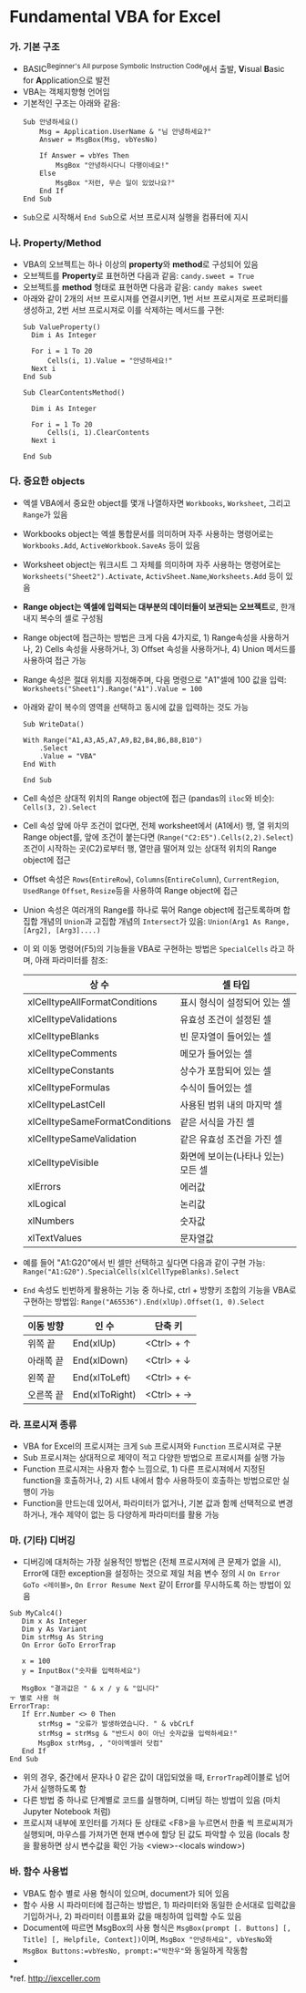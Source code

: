 # Fundamental VBA for Excel

### 가. 기본 구조
- BASIC<sup>Beginner's All purpose Symbolic Instruction Code</sup>에서 출발, **V**isual **B**asic for **A**pplication으로 발전
- VBA는 객체지향형 언어임
- 기본적인 구조는 아래와 같음:
  ```
  Sub 안녕하세요()
      Msg = Application.UserName & "님 안녕하세요?"
      Answer = MsgBox(Msg, vbYesNo)

      If Answer = vbYes Then
          MsgBox "안녕하시다니 다행이네요!"
      Else
          MsgBox "저런, 무슨 일이 있었나요?"
      End If
  End Sub
  ```
- `Sub`으로 시작해서 `End Sub`으로 서브 프로시져 실행을 컴퓨터에 지시
### 나. Property/Method
- VBA의 오브젝트는 하나 이상의 **property**와 **method**로 구성되어 있음
- 오브젝트를 **Property**로 표현하면 다음과 같음: `candy.sweet = True`
- 오브젝트를 **method** 형태로 표현하면 다음과 같음: `candy makes sweet`
- 아래와 같이 2개의 서브 프로시져를 연결시키면, 1번 서브 프로시져로 프로퍼티를 생성하고, 2번 서브 프로시져로 이를 삭제하는 메서드를 구현:
  ```
  Sub ValueProperty()
    Dim i As Integer

    For i = 1 To 20
        Cells(i, 1).Value = "안녕하세요!"
    Next i
  End Sub
  ```
  ```
  Sub ClearContentsMethod()

    Dim i As Integer

    For i = 1 To 20
        Cells(i, 1).ClearContents
    Next i
    
  End Sub
  ```
### 다. 중요한 objects
- 엑셀 VBA에서 중요한 object를 몇개 나열하자면 `Workbooks`, `Worksheet`, 그리고 `Range`가 있음
- Workbooks object는 엑셀 통합문서를 의미하며 자주 사용하는 명령어로는 `Workbooks.Add`, `ActiveWorkbook.SaveAs` 등이 있음
- Worksheet object는 워크시트 그 자체를 의미하며 자주 사용하는 명령어로는 `Worksheets("Sheet2").Activate`, `ActivSheet.Name`,`Worksheets.Add` 등이 있음
- **Range object는 엑셀에 입력되는 대부분의 데이터들이 보관되는 오브젝트**로, 한개 내지 복수의 셀로 구성됨
- Range object에 접근하는 방법은 크게 다음 4가지로, 1) Range속성을 사용하거나, 2) Cells 속성을 사용하거나, 3) Offset 속성을 사용하거나, 4) Union 메서드를 사용하여 접근 가능
- Range 속성은 절대 위치를 지정해주며, 다음 명령으로 "A1"셀에 100 값을 입력: `Worksheets("Sheet1").Range("A1").Value = 100`
-  아래와 같이 복수의 영역을 선택하고 동시에 값을 입력하는 것도 가능
	```
	Sub WriteData()

    With Range("A1,A3,A5,A7,A9,B2,B4,B6,B8,B10")
        .Select
        .Value = "VBA"
    End With
    
	End Sub
	```
- Cell 속성은 상대적 위치의 Range object에 접근 (pandas의 `iloc`와 비슷): `Cells(3, 2).Select`
- Cell 속성 앞에 아무 조건이 없다면, 전체 worksheet에서 (A1에서) 행, 열 위치의 Range object를, 앞에 조건이 붙는다면 (`Range("C2:E5").Cells(2,2).Select`) 조건이 시작하는 곳(C2)로부터 행, 열만큼 떨어져 있는 상대적 위치의 Range object에 접근
- Offset 속성은 `Rows`(`EntireRow`), `Columns`(`EntireColumn`), `CurrentRegion`, `UsedRange` `Offset`, `Resize`등을 사용하여 Range object에 접근
- Union 속성은 여러개의 Range를 하나로 묶어 Range object에 접근토록하며 합집합 개념의 `Union`과 교집합 개념의 `Intersect`가 있음: `Union(Arg1 As Range, [Arg2], [Arg3]....)`
- 이 외 이동 명령어(F5)의 기능들을 VBA로 구현하는 방법은 `SpecialCells` 라고 하며, 아래 파라미터를 참조:

	|상 수|셀 타입|
	|---|---|
	|xlCelltypeAllFormatConditions|표시 형식이 설정되어 있는 셀|
	|xlCelltypeValidations|유효성 조건이 설정된 셀|
	|xlCelltypeBlanks|빈 문자열이 들어있는 셀|
	|xlCelltypeComments|메모가 들어있는 셀|
	|xlCelltypeConstants|상수가 포함되어 있는 셀
	|xlCelltypeFormulas|수식이 들어있는 셀|
	|xlCelltypeLastCell|사용된 범위 내의 마지막 셀
	|xlCelltypeSameFormatConditions|같은 서식을 가진 셀
	|xlCelltypeSameValidation|같은 유효성 조건을 가진 셀
	|xlCelltypeVisible|화면에 보이는(나타나 있는) 모든 셀
	|xlErrors|에러값
	|xlLogical|논리값
	|xlNumbers|숫자값
	|xlTextValues|문자열값
  
- 예를 들어 "A1:G20"에서 빈 셀만 선택하고 싶다면 다음과 같이 구현 가능: `Range("A1:G20").SpecialCells(xlCellTypeBlanks).Select`
- `End` 속성도 빈번하게 활용하는 기능 중 하나로, ctrl + 방향키 조합의 기능을 VBA로 구현하는 방법임: `Range("A65536").End(xlUp).Offset(1, 0).Select`

	|이동 방향|인 수|단축 키|
	|---|---|---|
	|위쪽 끝|End(xlUp)|\<Ctrl\> + ↑|
	|아래쪽 끝|End(xlDown)|\<Ctrl\> + ↓|
	|왼쪽 끝|End(xlToLeft)|\<Ctrl\> + ←|
	|오른쪽 끝|End(xlToRight)|\<Ctrl\> + →|

### 라. 프로시져 종류
- VBA for Excel의 프로시져는 크게 `Sub` 프로시져와 `Function` 프로시져로 구분
- Sub 프로시져는 상대적으로 제약이 적고 다양한 방법으로 프로시져를 실행 가능 
- Function 프로시져는 사용자 함수 느낌으로, 1) 다른 프로시져에서 지정된 function을 호출하거나, 2) 시트 내에서 함수 사용하듯이 호출하는 방법으로만 실행이 가능
- Function을 만드는데 있어서, 파라미터가 없거나, 기본 값과 함께 선택적으로 변경하거나, 개수 제약이 없는 등 다양하게 파라미터를 활용 가능	


### 마. (기타) 디버깅
 - 디버깅에 대처하는 가장 실용적인 방법은 (전체 프로시져에 큰 문제가 없을 시), Error에 대한 exception을 설정하는 것으로 제일 처음 변수 정의 시 `On Error GoTo <레이블>`, `On Error Resume Next` 같이 Error를 무시하도록 하는 방법이 있음
 ```
 Sub MyCalc4()
    Dim x As Integer
    Dim y As Variant
    Dim strMsg As String
    On Error GoTo ErrorTrap

    x = 100
    y = InputBox("숫자를 입력하세요")

    MsgBox "결과값은 " & x / y & "입니다"
ㅜ 별로 사용 혀
ErrorTrap:
    If Err.Number <> 0 Then
        strMsg = "오류가 발생하였습니다. " & vbCrLf
        strMsg = strMsg & "반드시 0이 아닌 숫자값을 입력하세요!"
        MsgBox strMsg, , "아이엑셀러 닷컴"
    End If
End Sub
 ```
 - 위의 경우, 중간에서 문자나 0 같은 값이 대입되었을 때, `ErrorTrap`레이블로 넘어가서 실행하도록 함
 - 다른 방법 중 하나로 단계별로 코드를 실행하며, 디버딩 하는 방법이 있음 (마치 Jupyter Notebook 처럼)
 - 프로시져 내부에 포인터를 가져다 둔 상태로 \<F8\>을 누르면서 한줄 씩 프로씨져가 실행되며, 마우스를 가져가면 현재 변수에 할당 된 값도 파악할 수 있음 (locals 창을 활용하면 상시 변수값을 확인 가능 \<view\>-\<locals window\>)

### 바. 함수 사용법
 - VBA도 함수 별로 사용 형식이 있으며, document가 되어 있음
 - 함수 사용 시 파라미터에 접근하는 방법은, 1) 파라미터와 동일한 순서대로 입력값을 기입하거나, 2) 파라미터 이름표와 값을 매칭하여 입력할 수도 있음
 - Document에 따르면 MsgBox의 사용 형식은 `MsgBox(prompt [. Buttons] [, Title] [, Helpfile, Context])`이며, `MsgBox "안녕하세요", vbYesNo`와 `MsgBox Buttons:=vbYesNo, prompt:="박찬우"`와 동일하게 작동함
 - 

*ref. http://iexceller.com
